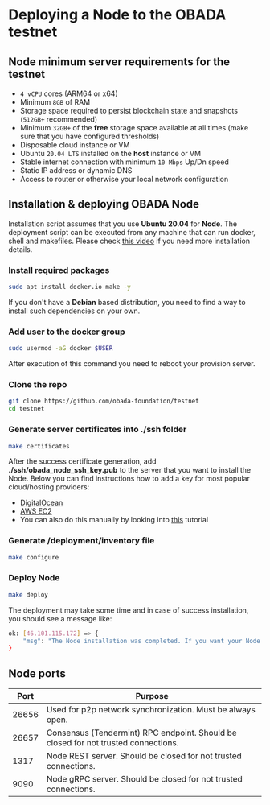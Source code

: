 # Deploying a Node to the OBADA testnet

## Node minimum server requirements for the testnet

- `4 vCPU` cores (ARM64 or x64)
- Minimum `8GB` of RAM
- Storage space required to persist blockchain state and snapshots (`512GB+` recommended)
- Minimum `32GB+` of the **free** storage space available at all times (make sure that you have configured thresholds)
- Disposable cloud instance or VM
- Ubuntu `20.04 LTS` installed on the **host** instance or VM
- Stable internet connection with minimum `10 Mbps` Up/Dn speed
- Static IP address or dynamic DNS
- Access to router or otherwise your local network configuration

## Installation & deploying OBADA Node

Installation script assumes that you use **Ubuntu 20.04** for **Node**. The deployment script can be executed from any machine that can run docker, shell and makefiles. Please check [this video](https://youtu.be/is1h_RDG0C8) if you need more installation details.

### Install required packages

```bash
sudo apt install docker.io make -y
```

If you don't have a **Debian** based distribution, you need to find a way to install such dependencies on your own.

### Add user to the docker group

```bash
sudo usermod -aG docker $USER
```

After execution of this command you need to reboot your provision server.

### Clone the repo

```bash
git clone https://github.com/obada-foundation/testnet
cd testnet
```

### Generate server certificates into **./ssh** folder

```bash
make certificates
```
After the success certificate generation, add **./ssh/obada_node_ssh_key.pub** to the server that you want to install the Node. Below you can find instructions how to add a key for most popular cloud/hosting providers:

- [DigitalOcean](https://docs.digitalocean.com/products/droplets/how-to/add-ssh-keys/to-account/)
- [AWS EC2](https://docs.aws.amazon.com/AWSEC2/latest/UserGuide/ec2-key-pairs.html)
- You can also do this manually by looking into [this](https://linuxhandbook.com/add-ssh-public-key-to-server/) tutorial

### Generate **/deployment/inventory** file

```bash
make configure
```

### Deploy Node

```bash
make deploy
```

The deployment may take some time and in case of success installation, you should see a message like: 
```bash
ok: [46.101.115.172] => {
    "msg": "The Node installation was completed. If you want your Node to be included into persistent peers of the network, please send 370d82b7d013f7a0f3a6815196f871cd55367770@46.101.115.172:26656 to techops@obada.io"
}
```

## Node ports
| Port  | Purpose |
| ------------- | ------------- |
| 26656  | Used for p2p network synchronization. Must be always open.  |
| 26657  | Consensus (Tendermint) RPC endpoint. Should be closed for not trusted connections. |
| 1317  | Node REST server. Should be closed for not trusted connections. |
| 9090  | Node gRPC server. Should be closed for not trusted connections. |

